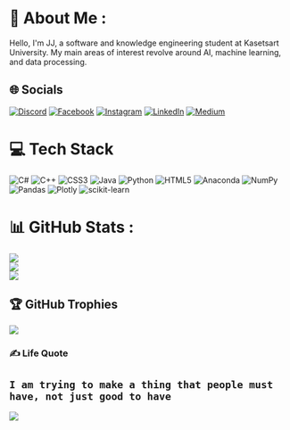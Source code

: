 # 💫 About Me :
Hello, I'm JJ, a software and knowledge engineering student at Kasetsart University. My main areas of interest revolve around AI, machine learning, and data processing.

## 🌐 Socials
[![Discord](https://img.shields.io/badge/Discord-%237289DA.svg?logo=discord&logoColor=white)](htttps://discord.gg/Jwizzed#9099) 
[![Facebook](https://img.shields.io/badge/Facebook-%231877F2.svg?logo=Facebook&logoColor=white)](https://facebook.com/Krittin_Setdhavanich) 
[![Instagram](https://img.shields.io/badge/Instagram-%23E4405F.svg?logo=Instagram&logoColor=white)](https://instagram.com/jjkrittin) 
[![LinkedIn](https://img.shields.io/badge/LinkedIn-%230077B5.svg?logo=linkedin&logoColor=white)](https://linkedin.com/in/Jwizzed)
[![Medium](https://img.shields.io/badge/Medium-12100E?logo=medium&logoColor=white)]([(https://medium.com/@jwizzed_70966)](https://medium.com/@jwizzed_70966))


# 💻 Tech Stack
![C#](https://img.shields.io/badge/c%23-%23239120.svg?style=for-the-badge&logo=c-sharp&logoColor=white) ![C++](https://img.shields.io/badge/c++-%2300599C.svg?style=for-the-badge&logo=c%2B%2B&logoColor=white) ![CSS3](https://img.shields.io/badge/css3-%231572B6.svg?style=for-the-badge&logo=css3&logoColor=white) ![Java](https://img.shields.io/badge/java-%23ED8B00.svg?style=for-the-badge&logo=java&logoColor=white) ![Python](https://img.shields.io/badge/python-3670A0?style=for-the-badge&logo=python&logoColor=ffdd54) ![HTML5](https://img.shields.io/badge/html5-%23E34F26.svg?style=for-the-badge&logo=html5&logoColor=white) ![Anaconda](https://img.shields.io/badge/Anaconda-%2344A833.svg?style=for-the-badge&logo=anaconda&logoColor=white) ![NumPy](https://img.shields.io/badge/numpy-%23013243.svg?style=for-the-badge&logo=numpy&logoColor=white) ![Pandas](https://img.shields.io/badge/pandas-%23150458.svg?style=for-the-badge&logo=pandas&logoColor=white) ![Plotly](https://img.shields.io/badge/Plotly-%233F4F75.svg?style=for-the-badge&logo=plotly&logoColor=white) ![scikit-learn](https://img.shields.io/badge/scikit--learn-%23F7931E.svg?style=for-the-badge&logo=scikit-learn&logoColor=white)
# 📊 GitHub Stats :
![](https://github-readme-stats.vercel.app/api?username=Jwizzed&theme=midnight-purple&hide_border=false&include_all_commits=true&count_private=false)<br/>
![](https://github-readme-streak-stats.herokuapp.com/?user=Jwizzed&theme=midnight-purple&hide_border=false)<br/>
![](https://github-readme-stats.vercel.app/api/top-langs/?username=Jwizzed&theme=midnight-purple&hide_border=false&include_all_commits=true&count_private=false&layout=compact)

## 🏆 GitHub Trophies
![](https://github-trophies.vercel.app/?username=Jwizzed&theme=dark_dimmed&no-frame=false&no-bg=false&margin-w=4)

### ✍️ Life Quote
`I am trying to make a thing that people must have, not just good to have`
---
[![](https://visitcount.itsvg.in/api?id=Jwizzed&icon=0&color=6)](https://visitcount.itsvg.in)
